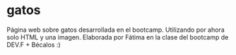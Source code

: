 # gatos
Página web sobre gatos desarrollada en el bootcamp.
Utilizando por ahora solo HTML y una imagen.
Elaborada por Fátima en la clase del bootcamp de DEV.F + Bécalos :)
